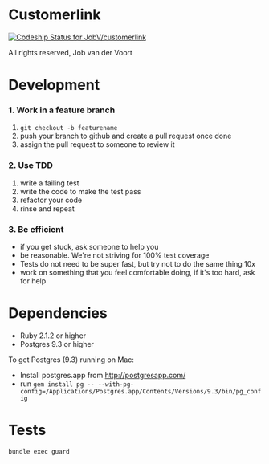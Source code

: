 # Customerlink

[ ![Codeship Status for JobV/customerlink](https://www.codeship.io/projects/4a525530-2479-0132-1117-12e55c6fdf6c/status)](https://www.codeship.io/projects/36867)

All rights reserved, Job van der Voort

# Development

### 1. Work in a feature branch

1. `git checkout -b featurename`
2. push your branch to github and create a pull request once done
3. assign the pull request to someone to review it

### 2. Use TDD

1. write a failing test
2. write the code to make the test pass
3. refactor your code
4. rinse and repeat

### 3. Be efficient

- if you get stuck, ask someone to help you
- be reasonable. We're not striving for 100% test coverage
- Tests do not need to be super fast, but try not to do the same thing 10x
- work on something that you feel comfortable doing, if it's too hard, ask for help

# Dependencies

- Ruby 2.1.2 or higher
- Postgres 9.3 or higher

To get Postgres (9.3) running on Mac:
- Install postgres.app from http://postgresapp.com/
- run `gem install pg -- --with-pg-config=/Applications/Postgres.app/Contents/Versions/9.3/bin/pg_config`

# Tests

`bundle exec guard`
